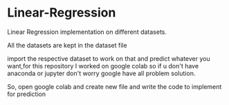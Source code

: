 # Linear-Regression
Linear Regression implementation on different datasets. 

All the datasets are kept in the dataset file 


import the respective dataset to work on that and predict whatever you want,for this repository I worked on google colab
so if u don't have anaconda or jupyter don't worry google have all problem solution.


So, open google colab and create new file and write the code to implement for prediction

